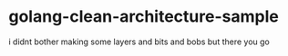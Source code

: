 # golang-clean-architecture-sample
i didnt bother making some layers and bits and bobs but there you go
